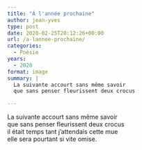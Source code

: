 ```yaml
---
title: "À l'année prochaine"
author: jean-yves
type: post
date: 2020-02-25T20:12:26+00:00
url: /a-lannee-prochaine/
categories:
  - Poésie
years:
  - 2020
format: image
summary: |
  La suivante accourt sans même savoir  
  que sans penser fleurissent deux crocus  

---
```

La suivante accourt sans même savoir  
que sans penser fleurissent deux crocus  
il était temps tant j’attendais cette mue  
elle sera pourtant si vite omise.